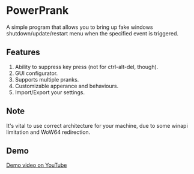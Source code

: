 # PowerPrank

A simple program that allows you to bring up fake windows shutdown/update/restart menu when the specified event is triggered.

## Features 

1. Ability to suppress key press (not for ctrl-alt-del, though).
1. GUI configurator.
1. Supports multiple pranks.
1. Customizable apperance and behaviours.
1. Import/Export your settings.

## Note

It's vital to use correct architecture for your machine, due to some winapi limitation and WoW64 redirection.

## Demo

[Demo video on YouTube](https://youtu.be/3LthDNhlnbw)

